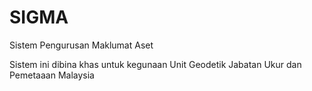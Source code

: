 SIGMA
=====

Sistem Pengurusan Maklumat Aset

Sistem ini dibina khas untuk kegunaan Unit Geodetik Jabatan Ukur dan Pemetaaan Malaysia  
